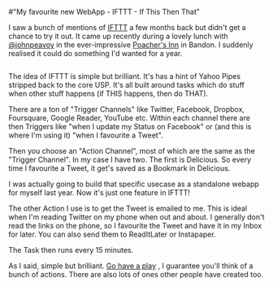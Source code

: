 #"My favourite new WebApp - IFTTT - If This Then That"

I saw a bunch of mentions of <a href="http://ifttt.com">IFTTT</a> a few months back but didn't get a chance to try it out. It came up recently during a lovely lunch with <a href="http://twitter.com/johnpeavoy">@johnpeavoy</a> in the ever-impressive <a href="http://www.poachersinnbandon.com/">Poacher's Inn</a> in Bandon. I suddenly realised it could do something I'd wanted for a year.
<div id="attachment_521" class="wp-caption" style="width: 450px;">

<a href="http://conoroneill.net/my-favourite-new-webapp/23-01-2012-11-04-55/" rel="attachment wp-att-521"><img class="size-medium wp-image-521 aligncenter" title="23-01-2012-11-04-55" src="https://s3-eu-west-1.amazonaws.com/conoroneill.net/wp-content/uploads/2012/01/23-01-2012-11-04-55-300x243.png" alt="" /> </a>
<p class="wp-caption-text"></p>

</div>
The idea of IFTTT is simple but brilliant. It's has a hint of Yahoo Pipes stripped back to the core USP. It's all built around tasks which do stuff when other stuff happens (if THIS happens, then do THAT).

There are a ton of "Trigger Channels" like Twitter, Facebook, Dropbox, Foursquare, Google Reader, YouTube etc. Within each channel there are then Triggers like "when I update my Status on Facebook" or (and this is where I'm using it) "when I favourite a Tweet".

Then you choose an "Action Channel", most of which are the same as the "Trigger Channel". In my case I have two. The first is Delicious. So every time I favourite a Tweet, it get's saved as a Bookmark in Delicious.

I was actually going to build that specific usecase as a standalone webapp for myself last year. Now it's just one feature in IFTTT!

The other Action I use is to get the Tweet is emailed to me. This is ideal when I'm reading Twitter on my phone when out and about. I generally don't read the links on the phone, so I favourite the Tweet and have it in my Inbox for later. You can also send them to ReadItLater or Instapaper.

The Task then runs every 15 minutes.

As I said, simple but brilliant. <a href="http://ifttt.com">Go have a play</a> , I guarantee you'll think of a bunch of actions. There are also lots of ones other people have created too.